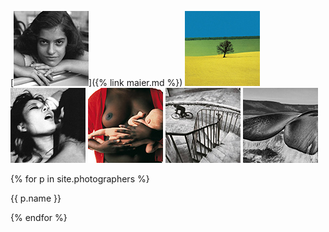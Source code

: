 
[![Vivian Maier](thumbs/vivian-maier-01-thumb.jpg)]({% link maier.md %})
[![Franco Fontana](thumbs/franco-fontana-01-thumb.jpg)](fontana.html)
[![Nobuyoshi Araki](thumbs/nobuyoshi-araki-01-thumb.jpg)](araki.html)
[![Oliviero Toscani](thumbs/oliviero-toscani-02-thumb.jpg)](toscani.html)
[![Henri Cartier-Bresson](thumbs/henri-cartier-bresson-02-thumb.jpg)](cartier-bresson.html)
[![Sebastiao Salgado](thumbs/sebastiao-salgado-01-thumb.jpg)](salgado.html)

{% for p in site.photographers %}
<p>{{ p.name }}</p>
{% endfor %}
